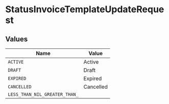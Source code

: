 # StatusInvoiceTemplateUpdateRequest


## Values

| Name                          | Value                         |
| ----------------------------- | ----------------------------- |
| `ACTIVE`                      | Active                        |
| `DRAFT`                       | Draft                         |
| `EXPIRED`                     | Expired                       |
| `CANCELLED`                   | Cancelled                     |
| `LESS_THAN_NIL_GREATER_THAN_` | <nil>                         |